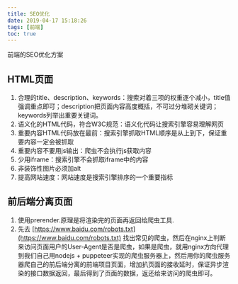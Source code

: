 ```yaml
---
title: SEO优化
date: 2019-04-17 15:18:26
tags: [前端]
toc: true
---
```


前端的SEO优化方案

<!-- more -->

## [](#HTML页面 "HTML页面")HTML页面

1.  合理的title、description、keywords：搜索对着三项的权重逐个减小，title值强调重点即可；description把页面内容高度概括，不可过分堆砌关键词；keywords列举出重要关键词。
2.  语义化的HTML代码，符合W3C规范：语义化代码让搜索引擎容易理解网页
3.  重要内容HTML代码放在最前：搜索引擎抓取HTML顺序是从上到下，保证重要内容一定会被抓取
4.  重要内容不要用js输出：爬虫不会执行js获取内容
5.  少用iframe：搜索引擎不会抓取iframe中的内容
6.  非装饰性图片必须加alt
7.  提高网站速度：网站速度是搜索引擎排序的一个重要指标

## [](#前后端分离页面 "前后端分离页面")前后端分离页面

1.  使用prerender.原理是将渲染完的页面再返回给爬虫工具.
2.  先去 [https://www.baidu.com/robots.txt](https://www.baidu.com/robots.txt) 找出常见的爬虫，然后在nginx上判断来访问页面用户的User-Agent是否是爬虫，如果是爬虫，就用nginx方向代理到我们自己用nodejs + puppeteer实现的爬虫服务器上，然后用你的爬虫服务器爬自己的前后端分离的前端项目页面，增加扒页面的接收延时，保证异步渲染的接口数据返回，最后得到了页面的数据，返还给来访问的爬虫即可。
